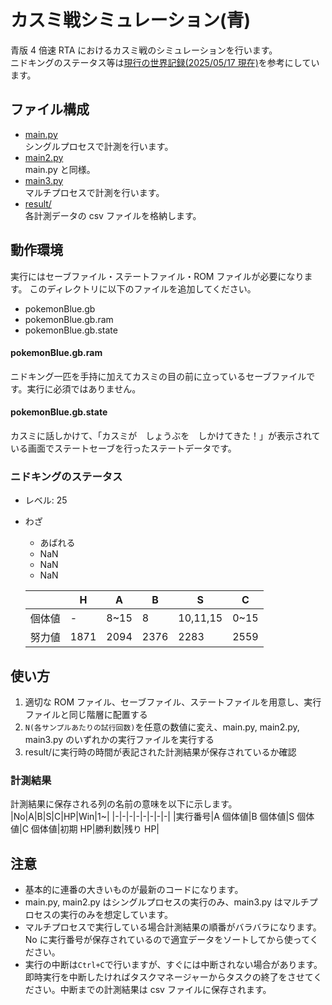 # カスミ戦シミュレーション(青)

青版 4 倍速 RTA におけるカスミ戦のシミュレーションを行います。  
ニドキングのステータス等は[現行の世界記録(2025/05/17 現在)](https://youtu.be/I9L-Efo8_uQ?si=3MJLNv5ghOZerRpN)を参考にしています。

## ファイル構成

- [main.py](./main.py)  
   シングルプロセスで計測を行います。
- [main2.py](./main2.py)  
   main.py と同様。
- [main3.py](./main3.py)  
   マルチプロセスで計測を行います。
- [result/](./result/)  
   各計測データの csv ファイルを格納します。

## 動作環境

実行にはセーブファイル・ステートファイル・ROM ファイルが必要になります。
このディレクトリに以下のファイルを追加してください。

- pokemonBlue.gb
- pokemonBlue.gb.ram
- pokemonBlue.gb.state

#### pokemonBlue.gb.ram

ニドキング一匹を手持に加えてカスミの目の前に立っているセーブファイルです。実行に必須ではありません。

#### pokemonBlue.gb.state

カスミに話しかけて、「カスミが　しょうぶを　しかけてきた！」が表示されている画面でステートセーブを行ったステートデータです。

### ニドキングのステータス

- レベル: 25
- わざ

  - あばれる
  - NaN
  - NaN
  - NaN

  |        | H    | A    | B    | S        | C    |
  | ------ | ---- | ---- | ---- | -------- | ---- |
  | 個体値 | -    | 8~15 | 8    | 10,11,15 | 0~15 |
  | 努力値 | 1871 | 2094 | 2376 | 2283     | 2559 |

## 使い方

1. 適切な ROM ファイル、セーブファイル、ステートファイルを用意し、実行ファイルと同じ階層に配置する
1. `N(各サンプルあたりの試行回数)`を任意の数値に変え、main.py, main2.py, main3.py のいずれかの実行ファイルを実行する
1. result/に実行時の時間が表記された計測結果が保存されているか確認

### 計測結果

計測結果に保存される列の名前の意味を以下に示します。
|No|A|B|S|C|HP|Win|1~|
|-|-|-|-|-|-|-|-|
|実行番号|A 個体値|B 個体値|S 個体値|C 個体値|初期 HP|勝利数|残り HP|

## 注意

- 基本的に連番の大きいものが最新のコードになります。
- main.py, main2.py はシングルプロセスの実行のみ、main3.py はマルチプロセスの実行のみを想定しています。
- マルチプロセスで実行している場合計測結果の順番がバラバラになります。No に実行番号が保存されているので適宜データをソートしてから使ってください。
- 実行の中断は`Ctrl+C`で行いますが、すぐには中断されない場合があります。即時実行を中断したければタスクマネージャーからタスクの終了をさせてください。中断までの計測結果は csv ファイルに保存されます。
